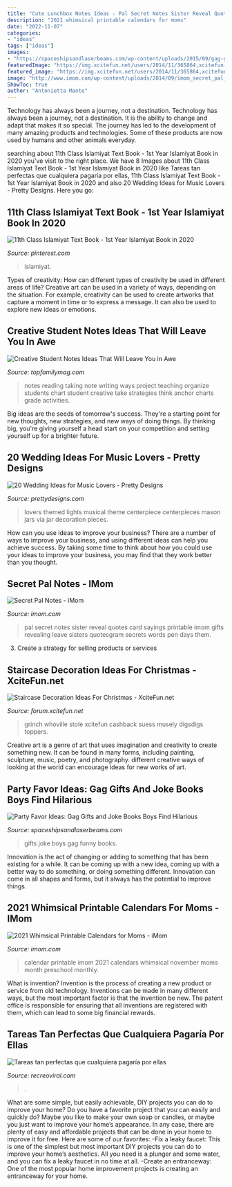 ```yaml
---
title: "Cute Lunchbox Notes Ideas - Pal Secret Notes Sister Reveal Quotes Card Sayings Printable Imom Gifts Revealing Leave Sisters Quotesgram Secrets Words Pen Days Them"
description: "2021 whimsical printable calendars for moms"
date: "2022-11-07"
categories:
- "ideas"
tags: ["ideas"]
images:
- "https://spaceshipsandlaserbeams.com/wp-content/uploads/2015/09/gag-gifts-joke-books-boys-find-funny.jpg"
featuredImage: "https://img.xcitefun.net/users/2014/11/365864,xcitefun-staircase-christmas-3.jpg"
featured_image: "https://img.xcitefun.net/users/2014/11/365864,xcitefun-staircase-christmas-3.jpg"
image: "http://www.imom.com/wp-content/uploads/2014/09/imom_secret_pal_notes_600px.jpg"
ShowToc: true
author: "Antonietta Mante"
---
```



Technology has always been a journey, not a destination.
Technology has always been a journey, not a destination. It is the ability to change and adapt that makes it so special. The journey has led to the development of many amazing products and technologies. Some of these products are now used by humans and other animals everyday.

	

		
searching about 11th Class Islamiyat Text Book - 1st Year Islamiyat Book in 2020 you've visit to the right place. We have 8 Images about 11th Class Islamiyat Text Book - 1st Year Islamiyat Book in 2020 like Tareas tan perfectas que cualquiera pagaría por ellas, 11th Class Islamiyat Text Book - 1st Year Islamiyat Book in 2020 and also 20 Wedding Ideas for Music Lovers - Pretty Designs. Here you go:
		
    
## 11th Class Islamiyat Text Book - 1st Year Islamiyat Book In 2020

<img loading=lazy src="https://i.pinimg.com/736x/86/69/67/866967b81cb2cd06cfbaa98118fbd5ff.jpg" onerror="this.onerror=null;this.src='https://tse2.mm.bing.net/th?id=OIP.7PUMy70HCui9c-YiANxl3gHaKp&amp;pid=15.1';" alt="11th Class Islamiyat Text Book - 1st Year Islamiyat Book in 2020">

_Source: pinterest.com_

>islamiyat. 

	

Types of creativity: How can different types of creativity be used in different areas of life?
Creative art can be used in a variety of ways, depending on the situation. For example, creativity can be used to create artworks that capture a moment in time or to express a message. It can also be used to explore new ideas or emotions.

    
## Creative Student Notes Ideas That Will Leave You In Awe

<img loading=lazy src="https://topfamilymag.com/wp-content/uploads/2018/03/taking-notes-is-easy.jpg" onerror="this.onerror=null;this.src='https://tse3.mm.bing.net/th?id=OIP.-KwWvtfmCpe6yiPlvgfOeQHaLF&amp;pid=15.1';" alt="Creative Student Notes Ideas That Will Leave You in Awe">

_Source: topfamilymag.com_

>notes reading taking note writing ways project teaching organize students chart student creative take strategies think anchor charts grade activities. 

	

Big ideas are the seeds of tomorrow's success. They're a starting point for new thoughts, new strategies, and new ways of doing things. By thinking big, you're giving yourself a head start on your competition and setting yourself up for a brighter future.

    
## 20 Wedding Ideas For Music Lovers - Pretty Designs

<img loading=lazy src="http://www.prettydesigns.com/wp-content/uploads/2016/07/Music-Lights.jpg" onerror="this.onerror=null;this.src='https://tse3.mm.bing.net/th?id=OIP.QIOubhqKLb4lYnxVL5Gg4QHaLF&amp;pid=15.1';" alt="20 Wedding Ideas for Music Lovers - Pretty Designs">

_Source: prettydesigns.com_

>lovers themed lights musical theme centerpiece centerpieces mason jars via jar decoration pieces. 

	

How can you use ideas to improve your business?
There are a number of ways to improve your business, and using different ideas can help you achieve success. By taking some time to think about how you could use your ideas to improve your business, you may find that they work better than you thought.

    
## Secret Pal Notes - IMom

<img loading=lazy src="http://www.imom.com/wp-content/uploads/2014/09/imom_secret_pal_notes_600px.jpg" onerror="this.onerror=null;this.src='https://tse2.mm.bing.net/th?id=OIP.ERY-QrI4bcI3JMvR_WdN0gHaJk&amp;pid=15.1';" alt="Secret Pal Notes - iMom">

_Source: imom.com_

>pal secret notes sister reveal quotes card sayings printable imom gifts revealing leave sisters quotesgram secrets words pen days them. 

	

3. Create a strategy for selling products or services 

    
## Staircase Decoration Ideas For Christmas - XciteFun.net

<img loading=lazy src="https://img.xcitefun.net/users/2014/11/365864,xcitefun-staircase-christmas-3.jpg" onerror="this.onerror=null;this.src='https://tse2.mm.bing.net/th?id=OIP.WSb4GaY8P0Ny1KI5KWleuQHaLE&amp;pid=15.1';" alt="Staircase Decoration Ideas For Christmas - XciteFun.net">

_Source: forum.xcitefun.net_

>grinch whoville stole xcitefun cashback suess musely digsdigs toppers. 

	

Creative art is a genre of art that uses imagination and creativity to create something new. It can be found in many forms, including painting, sculpture, music, poetry, and photography. different creative ways of looking at the world can encourage ideas for new works of art.

    
## Party Favor Ideas: Gag Gifts And Joke Books Boys Find Hilarious

<img loading=lazy src="https://spaceshipsandlaserbeams.com/wp-content/uploads/2015/09/gag-gifts-joke-books-boys-find-funny.jpg" onerror="this.onerror=null;this.src='https://tse4.mm.bing.net/th?id=OIP.EjdXVJg69meeKV4yfSVF-gHaLZ&amp;pid=15.1';" alt="Party Favor Ideas: Gag Gifts and Joke Books Boys Find Hilarious">

_Source: spaceshipsandlaserbeams.com_

>gifts joke boys gag funny books. 

	

Innovation is the act of changing or adding to something that has been existing for a while. It can be coming up with a new idea, coming up with a better way to do something, or doing something different. Innovation can come in all shapes and forms, but it always has the potential to improve things.

    
## 2021 Whimsical Printable Calendars For Moms - IMom

<img loading=lazy src="https://www.imom.com/wp-content/uploads/2020/08/2021-original-calendar-long-nov-NEW2.jpg" onerror="this.onerror=null;this.src='https://tse1.mm.bing.net/th?id=OIP.7eo94Oe6uZynuGk-bUhJNgHaJl&amp;pid=15.1';" alt="2021 Whimsical Printable Calendars for Moms - iMom">

_Source: imom.com_

>calendar printable imom 2021 calendars whimsical november moms month preschool monthly. 

	

What is invention?
Invention is the process of creating a new product or service from old technology. Inventions can be made in many different ways, but the most important factor is that the invention be new. 
The patent office is responsible for ensuring that all inventions are registered with them, which can lead to some big financial rewards.

    
## Tareas Tan Perfectas Que Cualquiera Pagaría Por Ellas

<img loading=lazy src="http://www.recreoviral.com/wp-content/uploads/2016/03/Apuntes-perfectamente-alineados-8.jpg" onerror="this.onerror=null;this.src='https://tse3.mm.bing.net/th?id=OIP.JqDvEQdXsCnbN1OO_EIVdgHaJ4&amp;pid=15.1';" alt="Tareas tan perfectas que cualquiera pagaría por ellas">

_Source: recreoviral.com_

>. 

	

What are some simple, but easily achievable, DIY projects you can do to improve your home?
Do you have a favorite project that you can easily and quickly do? Maybe you like to make your own soap or candles, or maybe you just want to improve your home’s appearance. In any case, there are plenty of easy and affordable projects that can be done in your home to improve it for free. Here are some of our favorites: 
-Fix a leaky faucet: This is one of the simplest but most important DIY projects you can do to improve your home’s aesthetics. All you need is a plunger and some water, and you can fix a leaky faucet in no time at all. 
-Create an entranceway: One of the most popular home improvement projects is creating an entranceway for your home.

